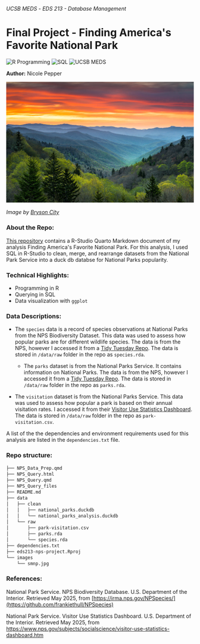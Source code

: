 *UCSB MEDS* - *EDS 213 - Database Management*


# Final Project - Finding America's Favorite National Park

![R Programming](https://img.shields.io/badge/R_Programming-cornflowerblue?style=for-the-badge&logo=R) ![SQL](https://img.shields.io/badge/SQL-purple?style=for-the-badge)  ![UCSB MEDS](https://img.shields.io/badge/UCSB%20MEDS-blue?style=for-the-badge) 

**Author:** Nicole Pepper

<div style="text-align: left;">
  <img src="https://github.com/nicolelpepper/eds213-nps-project/blob/main/images/smnp.jpg" alt="Image" width="900">

*Image by [Bryson City]([https://unsplash.com/photos/aerial-photography-of-white-frames-on-top-of-water-eUfnha6ev9g](https://www.google.com/url?sa=i&url=https%3A%2F%2Fwww.explorebrysoncity.com%2Fthings-to-do%2Fgreat-smoky-mountains-national-park%2F&psig=AOvVaw3q7BvdR_njsJ5BcTdUlWuo&ust=1747442266861000&source=images&cd=vfe&opi=89978449&ved=0CBQQjRxqFwoTCLC6mO7fpo0DFQAAAAAdAAAAABAE))*

### About the Repo:

[This repository](https://github.com/nicolelpepper/eds213-nps-project) contains a R-Studio Quarto Markdown document of my analysis Finding America's Favorite National Park. For this analysis, I used SQL in R-Studio to clean, merge, and rearrange datasets from the National Park Service into a duck db databse for National Parks popularity.

### Technical Highlights:
- Programming in R
-  Querying in SQL
- Data visualization with `ggplot`

### Data Descriptions:

- The `species` data is a record of species observations at National Parks from the NPS Biodiversity Dataset. This data was used to assess how popular parks are for different wildlife species. The data is from the NPS, however I accessed it from a [Tidy Tuesday Repo](https://github.com/frankiethull/NPSpecies). The data is stored in `/data/raw` folder in the repo as `species.rda`.
  
  - The `parks` dataset is from the National Parks Service. It contains information on National Parks. The data is from the NPS, however I accessed it from a [Tidy Tuesday Repo](https://github.com/frankiethull/NPSpecies). The data is stored in `/data/raw` folder in the repo as `parks.rda`.
    
- The `visitation` dataset is from the National Parks Service. This data was used to assess how popular a park is based on their annual visitation rates. I accessed it from their [Visitor Use Statistics Dashboard](https://www.nps.gov/subjects/socialscience/visitor-use-statistics-dashboard.htm). The data is stored in `/data/raw` folder in the repo as `park-visitation.csv`.

A list of the the dependencies and environment requirements used for this analysis are listed in the `dependencies.txt` file.


### Repo structure:

```
├── NPS_Data_Prep.qmd
├── NPS_Query.html
├── NPS_Query.qmd
├── NPS_Query_files
├── README.md
├── data
│   ├── clean
│   │   ├── national_parks.duckdb
│   │   └── national_parks_analysis.duckdb
│   └── raw
│       ├── park-visitation.csv
│       ├── parks.rda
│       └── species.rda
├── dependencies.txt
├── eds213-nps-project.Rproj
└── images
    └── smnp.jpg
```

### References:
National Park Service. NPS Biodiversity Database. U.S. Department of the Interior. Retrieved May 2025, from [https://irma.nps.gov/NPSpecies/](https://github.com/frankiethull/NPSpecies)

National Park Service. Visitor Use Statistics Dashboard. U.S. Department of the Interior. Retrieved May 2025, from https://www.nps.gov/subjects/socialscience/visitor-use-statistics-dashboard.htm

